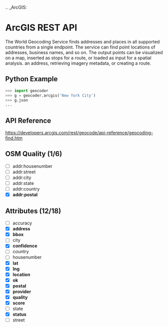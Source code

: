 .. _ArcGIS:

# ArcGIS REST API

The World Geocoding Service finds addresses and places in all supported countries
from a single endpoint. The service can find point locations of addresses,
business names, and so on.  The output points can be visualized on a map,
inserted as stops for a route, or loaded as input for a spatial analysis.
an address, retrieving imagery metadata, or creating a route.

## Python Example

```python
>>> import geocoder
>>> g = geocoder.arcgis('New York City')
>>> g.json
...
```

## API Reference

https://developers.arcgis.com/rest/geocode/api-reference/geocoding-find.htm

## OSM Quality (1/6)

- [ ] addr:housenumber
- [ ] addr:street
- [ ] addr:city
- [ ] addr:state
- [ ] addr:country
- [x] **addr:postal**

## Attributes (12/18)

- [ ] accuracy
- [x] **address**
- [x] **bbox**
- [ ] city
- [x] **confidence**
- [ ] country
- [ ] housenumber
- [x] **lat**
- [x] **lng**
- [x] **location**
- [x] **ok**
- [x] **postal**
- [x] **provider**
- [x] **quality**
- [x] **score**
- [ ] state
- [x] **status**
- [ ] street